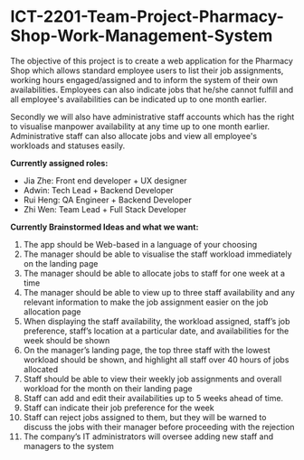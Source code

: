 # ICT-2201-Team-Project-Pharmacy-Shop-Work-Management-System
The objective of this project is to create a web application for the Pharmacy Shop which allows standard employee users to list their job assignments, working hours engaged/assigned and to inform the system of their own availabilities. Employees can also indicate jobs that he/she cannot fulfill and all employee's availabilities can be indicated up to one month earlier.  

Secondly we will also have administrative staff accounts which has the right to visualise manpower availability at any time up to one month earlier. Administrative staff can also allocate jobs and view all employee's workloads and statuses easily.  

**Currently assigned roles:**       
* Jia Zhe: Front end developer + UX designer       
* Adwin: Tech Lead + Backend Developer       
* Rui Heng: QA Engineer + Backend Developer       
* Zhi Wen: Team Lead + Full Stack Developer  

**Currently Brainstormed Ideas and what we want:**
1. The app should be Web-based in a language of your choosing
2. The manager should be able to visualise the staff workload immediately on the landing page
3. The manager should be able to allocate jobs to staff for one week at a time
4. The manager should be able to view up to three staff availability and any relevant information
to make the job assignment easier on the job allocation page
5. When displaying the staff availability, the workload assigned, staff’s job preference, staff’s
location at a particular date, and availabilities for the week should be shown
6. On the manager’s landing page, the top three staff with the lowest workload should be shown,
and highlight all staff over 40 hours of jobs allocated
7. Staff should be able to view their weekly job assignments and overall workload for the month
on their landing page
8. Staff can add and edit their availabilities up to 5 weeks ahead of time.
9. Staff can indicate their job preference for the week
10. Staff can reject jobs assigned to them, but they will be warned to discuss the jobs with their
manager before proceeding with the rejection
11. The company’s IT administrators will oversee adding new staff and managers to the system
